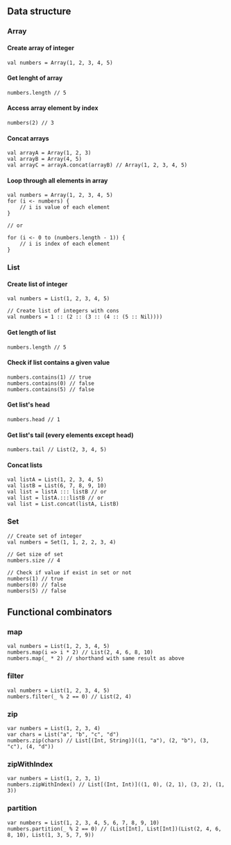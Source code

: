 ## Data structure

### Array

#### Create array of integer
```
val numbers = Array(1, 2, 3, 4, 5)
```

#### Get lenght of array
```
numbers.length // 5
```

#### Access array element by index
```
numbers(2) // 3
```

#### Concat arrays
```
val arrayA = Array(1, 2, 3)
val arrayB = Array(4, 5)
val arrayC = arrayA.concat(arrayB) // Array(1, 2, 3, 4, 5)
```

#### Loop through all elements in array
```
val numbers = Array(1, 2, 3, 4, 5)
for (i <- numbers) {
    // i is value of each element
}

// or

for (i <- 0 to (numbers.length - 1)) {
    // i is index of each element
}

```

### List

#### Create list of integer
```
val numbers = List(1, 2, 3, 4, 5)

// Create list of integers with cons
val numbers = 1 :: (2 :: (3 :: (4 :: (5 :: Nil))))
```

#### Get length of list
```
numbers.length // 5
```

#### Check if list contains a given value
```
numbers.contains(1) // true
numbers.contains(0) // false
numbers.contains(5) // false
```

#### Get list's head
```
numbers.head // 1
```

#### Get list's tail (every elements except head)
```
numbers.tail // List(2, 3, 4, 5)
```

#### Concat lists
```
val listA = List(1, 2, 3, 4, 5)
val listB = List(6, 7, 8, 9, 10)
val list = listA ::: listB // or
val list = listA.:::listB // or
val list = List.concat(listA, ListB)
```

### Set

```
// Create set of integer
val numbers = Set(1, 1, 2, 2, 3, 4)

// Get size of set
numbers.size // 4

// Check if value if exist in set or not
numbers(1) // true
numbers(0) // false
numbers(5) // false
```


## Functional combinators

### map
```
val numbers = List(1, 2, 3, 4, 5)
numbers.map(i => i * 2) // List(2, 4, 6, 8, 10)
numbers.map(_ * 2) // shorthand with same result as above 
```

### filter
```
val numbers = List(1, 2, 3, 4, 5)
numbers.filter(_ % 2 == 0) // List(2, 4)
```

### zip
```
var numbers = List(1, 2, 3, 4)
var chars = List("a", "b", "c", "d")
numbers.zip(chars) // List[(Int, String)]((1, "a"), (2, "b"), (3, "c"), (4, "d"))
```

### zipWithIndex
```
var numbers = List(1, 2, 3, 1)
numbers.zipWithIndex() // List[(Int, Int)]((1, 0), (2, 1), (3, 2), (1, 3))
```

### partition
```
var numbers = List(1, 2, 3, 4, 5, 6, 7, 8, 9, 10)
numbers.partition(_ % 2 == 0) // (List[Int], List[Int])(List(2, 4, 6, 8, 10), List(1, 3, 5, 7, 9))
```